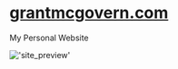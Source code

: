 [grantmcgovern.com](http://www.grantmcgovern.com)
=================

My Personal Website

!['site_preview'](http://i1158.photobucket.com/albums/p618/g12mcgov/Screenshot2014-09-30173738.png)

